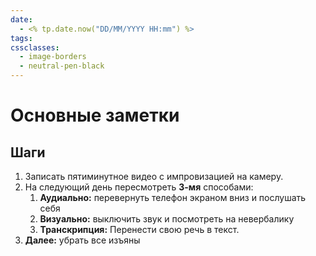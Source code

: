 ```yaml
---
date:
  - <% tp.date.now("DD/MM/YYYY HH:mm") %>
tags: 
cssclasses:
  - image-borders
  - neutral-pen-black
---
```

# Основные заметки

## Шаги

1. Записать пятиминутное видео с импровизацией на камеру.
2. На следующий день пересмотреть **3-мя** способами:
	1. **Аудиально:** перевернуть телефон экраном вниз и послушать себя
	2. **Визуально:** выключить звук и посмотреть на невербалику
	3. **Транскрипция:** Перенести свою речь в текст.
3. **Далее:** убрать все изъяны